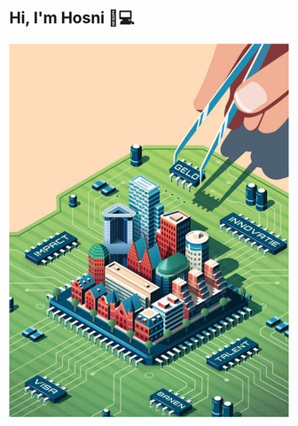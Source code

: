 # Hi, I'm Hosni 👋💻
<img align="right" src="https://github.com/hosniadel666/hosniadel666/blob/master/Indieground's%20Weekly%20Inspiration%20Dose%20%23083.jpg" alt="banner that says Hosni Adel software engineering student">

<!--
**hosniadel666/hosniadel666** is a ✨ _special_ ✨ repository because its `README.md` (this file) appears on your GitHub profile.

Here are some ideas to get you started:

- 🔭 I’m currently working on ...
- 🌱 I’m currently learning ...
- 👯 I’m looking to collaborate on ...
- 🤔 I’m looking for help with ...
- 💬 Ask me about ...
- 📫 How to reach me: ...
- 😄 Pronouns: ...
- ⚡ Fun fact: ...
-->
